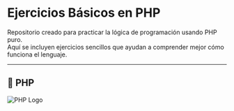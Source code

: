 # Ejercicios Básicos en PHP

Repositorio creado para practicar la lógica de programación usando PHP puro.  
Aquí se incluyen ejercicios sencillos que ayudan a comprender mejor cómo funciona el lenguaje.

---

## 🐘 PHP

![PHP Logo](https://www.php.net/images/logos/new-php-logo.svg)
